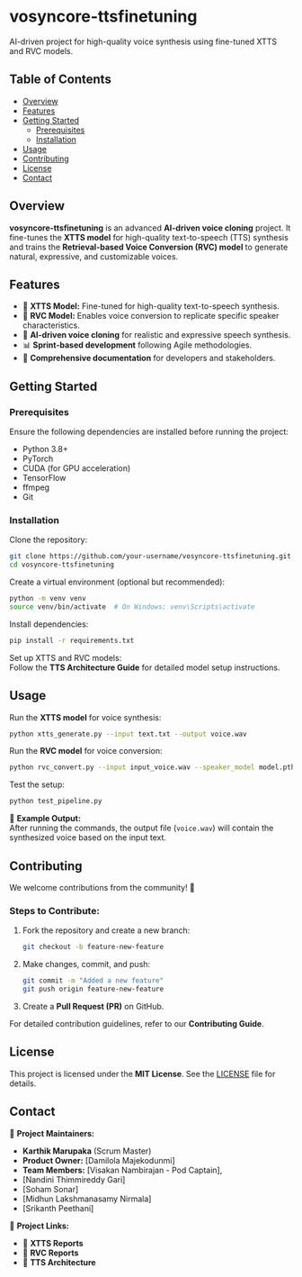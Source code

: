 # **vosyncore-ttsfinetuning**  

AI-driven project for high-quality voice synthesis using fine-tuned XTTS and RVC models.  

## **Table of Contents**  
- [Overview](#overview)  
- [Features](#features)  
- [Getting Started](#getting-started)  
  - [Prerequisites](#prerequisites)  
  - [Installation](#installation)  
- [Usage](#usage)  
- [Contributing](#contributing)  
- [License](#license)  
- [Contact](#contact)  

## **Overview**  
**vosyncore-ttsfinetuning** is an advanced **AI-driven voice cloning** project. It fine-tunes the **XTTS model** for high-quality text-to-speech (TTS) synthesis and trains the **Retrieval-based Voice Conversion (RVC) model** to generate natural, expressive, and customizable voices.  

## **Features**  
- 🎤 **XTTS Model:** Fine-tuned for high-quality text-to-speech synthesis.  
- 🔄 **RVC Model:** Enables voice conversion to replicate specific speaker characteristics.  
- 🚀 **AI-driven voice cloning** for realistic and expressive speech synthesis.  
- 📊 **Sprint-based development** following Agile methodologies.  
- 📝 **Comprehensive documentation** for developers and stakeholders.  

## **Getting Started**  

### **Prerequisites**  
Ensure the following dependencies are installed before running the project:  
- Python 3.8+  
- PyTorch  
- CUDA (for GPU acceleration)  
- TensorFlow  
- ffmpeg  
- Git  

### **Installation**  
Clone the repository:  
```bash
git clone https://github.com/your-username/vosyncore-ttsfinetuning.git
cd vosyncore-ttsfinetuning
```  

Create a virtual environment (optional but recommended):  
```bash
python -m venv venv
source venv/bin/activate  # On Windows: venv\Scripts\activate
```  

Install dependencies:  
```bash
pip install -r requirements.txt
```  

Set up XTTS and RVC models:  
Follow the **TTS Architecture Guide** for detailed model setup instructions.  

## **Usage**  

Run the **XTTS model** for voice synthesis:  
```bash
python xtts_generate.py --input text.txt --output voice.wav
```  

Run the **RVC model** for voice conversion:  
```bash
python rvc_convert.py --input input_voice.wav --speaker_model model.pth --output cloned_voice.wav
```  

Test the setup:  
```bash
python test_pipeline.py
```  

🎯 **Example Output:**  
After running the commands, the output file (`voice.wav`) will contain the synthesized voice based on the input text.  

## **Contributing**  
We welcome contributions from the community! 🚀  

### **Steps to Contribute:**  
1. Fork the repository and create a new branch:  
   ```bash
   git checkout -b feature-new-feature
   ```  
2. Make changes, commit, and push:  
   ```bash
   git commit -m "Added a new feature"
   git push origin feature-new-feature
   ```  
3. Create a **Pull Request (PR)** on GitHub.  

For detailed contribution guidelines, refer to our **Contributing Guide**.  

## **License**  
This project is licensed under the **MIT License**. See the [LICENSE](LICENSE) file for details.  

## **Contact**  

📧 **Project Maintainers:**  
- **Karthik Marupaka** (Scrum Master)  
- **Product Owner:** [Damilola Majekodunmi]  
- **Team Members:** [Visakan Nambirajan - Pod Captain],
- [Nandini Thimmireddy Gari]
- [Soham Sonar]
- [Midhun Lakshmanasamy Nirmala]
- [Srikanth Peethani]  

📌 **Project Links:**  
- 🔗 **XTTS Reports**  
- 🔗 **RVC Reports**  
- 🔗 **TTS Architecture**
